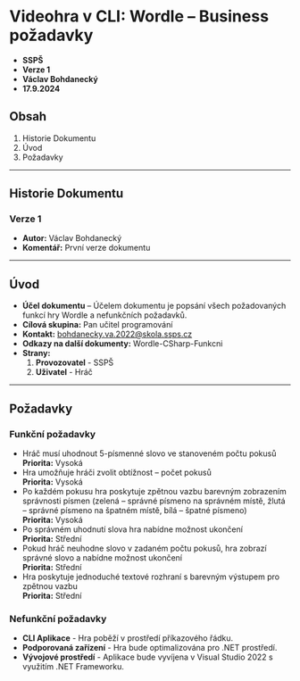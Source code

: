 # Videohra v CLI: Wordle – Business požadavky
* **SSPŠ**
* **Verze 1**
* **Václav Bohdanecký**
* **17.9.2024**

## Obsah
1. Historie Dokumentu
2. Úvod
3. Požadavky

---

## Historie Dokumentu
### Verze 1
* **Autor:** Václav Bohdanecký
* **Komentář:** První verze dokumentu

---

## Úvod
* **Účel dokumentu** – Účelem dokumentu je popsání všech požadovaných funkcí hry Wordle a nefunkčních požadavků.
* **Cílová skupina:** Pan učitel programování
* **Kontakt:** bohdanecky.va.2022@skola.ssps.cz
* **Odkazy na další dokumenty:** Wordle-CSharp-Funkcni
* **Strany:** 
    1. **Provozovatel** - SSPŠ 
    2. **Uživatel** - Hráč

---

## Požadavky

### Funkční požadavky
* Hráč musí uhodnout 5-písmenné slovo ve stanoveném počtu pokusů  
 **Priorita:** Vysoká
* Hra umožňuje hráči zvolit obtížnost – počet pokusů  
 **Priorita:** Vysoká
* Po každém pokusu hra poskytuje zpětnou vazbu barevným zobrazením správnosti písmen (zelená – správné písmeno na správném místě, žlutá – správné písmeno na špatném místě, bílá – špatné písmeno)  
 **Priorita:** Vysoká
* Po správném uhodnutí slova hra nabídne možnost ukončení  
 **Priorita:** Střední
* Pokud hráč neuhodne slovo v zadaném počtu pokusů, hra zobrazí správné slovo a nabídne možnost ukončení  
 **Priorita:** Střední
* Hra poskytuje jednoduché textové rozhraní s barevným výstupem pro zpětnou vazbu  
 **Priorita:** Střední

### Nefunkční požadavky
* **CLI Aplikace** - Hra poběží v prostředí příkazového řádku.
* **Podporovaná zařízení** - Hra bude optimalizována pro .NET prostředí.
* **Vývojové prostředí** - Aplikace bude vyvíjena v Visual Studio 2022 s využitím .NET Frameworku.
